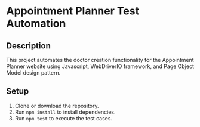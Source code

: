 # Appointment Planner Test Automation

## Description
This project automates the doctor creation functionality for the Appointment Planner website using Javascript, WebDriverIO framework, and Page Object Model design pattern.

## Setup
1. Clone or download the repository.
2. Run `npm install` to install dependencies.
3. Run `npm test` to execute the test cases.
